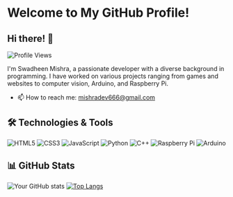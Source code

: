 # Welcome to My GitHub Profile!

## Hi there! 👋

![Profile Views](https://komarev.com/ghpvc/?username=SwadheenMishra)

I'm Swadheen Mishra, a passionate developer with a diverse background in programming. I have worked on various projects ranging from games and websites to computer vision, Arduino, and Raspberry Pi.

- 📫 How to reach me: mishradev666@gmail.com

## 🛠️ Technologies & Tools

![HTML5](https://img.shields.io/badge/HTML5-%23E34F26.svg?style=for-the-badge&logo=html5&logoColor=white)
![CSS3](https://img.shields.io/badge/CSS3-%231572B6.svg?style=for-the-badge&logo=css3&logoColor=white)
![JavaScript](https://img.shields.io/badge/JavaScript-%23F7DF1E.svg?style=for-the-badge&logo=javascript&logoColor=black)
![Python](https://img.shields.io/badge/Python-%233776AB.svg?style=for-the-badge&logo=python&logoColor=white)
![C++](https://img.shields.io/badge/C++-%2300599C.svg?style=for-the-badge&logo=c%2B%2B&logoColor=white)
![Raspberry Pi](https://img.shields.io/badge/Raspberry_Pi-A22846.svg?style=for-the-badge&logo=raspberry%20pi&logoColor=white)
![Arduino](https://img.shields.io/badge/Arduino-%2300979D.svg?style=for-the-badge&logo=arduino&logoColor=white)


## 📊 GitHub Stats

![Your GitHub stats](https://github-readme-stats.vercel.app/api?username=SwadheenMishra&show_icons=true&theme=radical)
[![Top Langs](https://github-readme-stats.vercel.app/api/top-langs/?username=SwadheenMishra)](https://github.com/SwadheenMishra/github-readme-stats)
